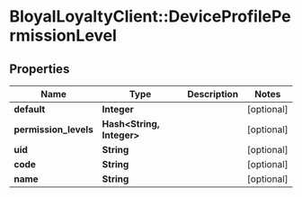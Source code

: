 # BloyalLoyaltyClient::DeviceProfilePermissionLevel

## Properties
Name | Type | Description | Notes
------------ | ------------- | ------------- | -------------
**default** | **Integer** |  | [optional] 
**permission_levels** | **Hash&lt;String, Integer&gt;** |  | [optional] 
**uid** | **String** |  | [optional] 
**code** | **String** |  | [optional] 
**name** | **String** |  | [optional] 

